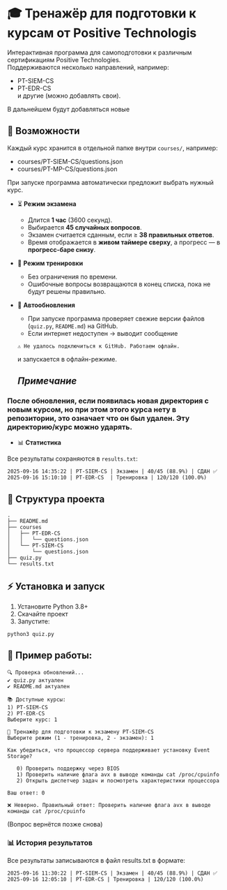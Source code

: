 # 🎓 Тренажёр для подготовки к курсам от Positive Technologis

Интерактивная программа для самоподготовки к различным сертификациям Positive Technologies.  
Поддерживаются несколько направлений, например:
- PT-SIEM-CS
- PT-EDR-CS           
и другие (можно добавлять свои).

В дальнейшем будут добавляться новые

## 🚀 Возможности
Каждый курс хранится в отдельной папке внутри `courses/`, например:

- courses/PT-SIEM-CS/questions.json
- courses/PT-MP-CS/questions.json

При запуске программа автоматически предложит выбрать нужный курс.

- ⏳ **Режим экзамена**
  - Длится **1 час** (3600 секунд).
  - Выбирается **45 случайных вопросов**.
  - Экзамен считается сданным, если ≥ **38 правильных ответов**.
  - Время отображается в **живом таймере сверху**, а прогресс — в **прогресс-баре снизу**.

- 📖 **Режим тренировки**
  - Без ограничения по времени.
  - Ошибочные вопросы возвращаются в конец списка, пока не будут решены правильно.

- 🔄 **Автообновления**
  - При запуске программа проверяет свежие версии файлов (`quiz.py`, `README.md`) на GitHub.
  - Если интернет недоступен → выводит сообщение  
  ```
  ⚠️ Не удалось подключиться к GitHub. Работаем офлайн.
  ```
  и запускается в офлайн-режиме.

  ## ***Примечание***

### После обновления, если появилась новая директория с новым курсом, но при этом этого курса нету в репозитории, это означает что он был удален. Эту директорию/курс можно ударять.

- 📊 **Статистика**

 Все результаты сохраняются в `results.txt`:
  ```
  2025-09-16 14:35:22 | PT-SIEM-CS | Экзамен | 40/45 (88.9%) | СДАН ✅
  2025-09-16 15:10:10 | PT-EDR-CS  | Тренировка | 120/120 (100.0%)
  ```

## 📂 Структура проекта

~~~
.   
├── README.md
├── courses
│   ├── PT-EDR-CS
│   │   └── questions.json
│   └── PT-SIEM-CS
│       └── questions.json
├── quiz.py
└── results.txt                     
~~~

## ⚡ Установка и запуск
1. Установите Python 3.8+  
2. Скачайте проект  
3. Запустите:
```
python3 quiz.py
```

## 📝 Пример работы:
```
🔍 Проверка обновлений...                 
✔️ quiz.py актуален                   
✔️ README.md актуален

📚 Доступные курсы:
1) PT-SIEM-CS
2) PT-EDR-CS
Выберите курс: 1

📘 Тренажёр для подготовки к экзамену PT-SIEM-CS          
Выберите режим (1 - тренировка, 2 - экзамен): 1

Как убедиться, что процессор сервера поддерживает установку Event Storage?   

   0) Проверить поддержку через BIOS                                
   1) Проверить наличие флага avx в выводе команды cat /proc/cpuinfo
   2) Открыть диспетчер задач и посмотреть характеристики процессора

Ваш ответ: 0

❌ Неверно. Правильный ответ: Проверить наличие флага avx в выводе команды cat /proc/cpuinfo
```
(Вопрос вернётся позже снова)

### 📊 История результатов            
Все результаты записываются в файл results.txt в формате:

```
2025-09-16 11:30:22 | PT-SIEM-CS | Экзамен | 40/45 (88.9%) | СДАН ✅    
2025-09-16 12:05:10 | PT-EDR-CS | Тренировка | 120/120 (100.0%)
```


<!--       _
       .__(.)< (MEOW)
        \___)   
-->



